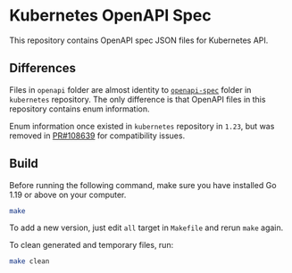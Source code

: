 # Kubernetes OpenAPI Spec

This repository contains OpenAPI spec JSON files for Kubernetes API.

## Differences

Files in `openapi` folder are almost identity to [`openapi-spec`](https://github.com/kubernetes/kubernetes/tree/master/api/openapi-spec) folder in `kubernetes` repository. The only difference is that OpenAPI files in this repository contains enum information.

Enum information once existed in `kubernetes` repository in `1.23`, but was removed in [PR#108639](https://github.com/kubernetes/kubernetes/pull/108639) for compatibility issues.

## Build

Before running the following command, make sure you have installed Go 1.19 or above on your computer.

```sh
make
```

To add a new version, just edit `all` target in `Makefile` and rerun `make` again.

To clean generated and temporary files, run:

```sh
make clean
```
